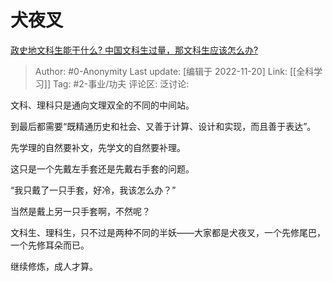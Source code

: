 # 犬夜叉
[政史地文科生能干什么? 中国文科生过量，那文科生应该怎么办?](https://www.zhihu.com/question/455156955/answer/2766020639)

> Author: #0-Anonymity
> Last update: [编辑于 2022-11-20]
> Link: [[全科学习]]
> Tag: #2-事业/功夫
> 评论区:
> 泛讨论:

文科、理科只是通向文理双全的不同的中间站。

到最后都需要“既精通历史和社会、又善于计算、设计和实现，而且善于表达”。

先学理的自然要补文，先学文的自然要补理。

这只是一个先戴左手套还是先戴右手套的问题。

“我只戴了一只手套，好冷，我该怎么办？”

当然是戴上另一只手套啊，不然呢？

文科生、理科生，只不过是两种不同的半妖——大家都是犬夜叉，一个先修尾巴，一个先修耳朵而已。

继续修炼，成人才算。
